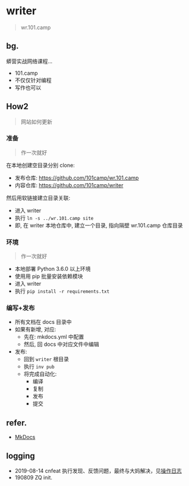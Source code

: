 # writer
> wr.101.camp

## bg.

蟒营实战网络课程...

- 101.camp
- 不仅仅针对编程
- 写作也可以


## How2
> 网站如何更新


### 准备
> 作一次就好

在本地创建空目录分别 clone:

- 发布仓库: https://github.com/101camp/wr.101.camp
- 内容仓库: https://github.com/101camp/writer

然后用软链接建立目录关联:

- 进入 writer
- 执行 `ln -s ../wr.101.camp site`
- 即, 在 writer 本地仓库中, 建立一个目录, 指向隔壁 wr.101.camp 仓库目录


### 环境
> 作一次就好


- 本地部署 Python 3.6.0 以上环境
- 使用用 pip 批量安装依赖模块
- 进入 writer
- 执行 `pip install -r requirements.txt`



### 编写+发布

- 所有文档在 docs 目录中
- 如果有新增, 对应:
    + 先在: mkdocs.yml 中配置
    + 然后, 回 docs 中对应文件中编辑
- 发布:
    + 回到 `writer` 根目录
    + 执行 `inv pub`
    + 将完成自动化:
        * 编译
        * 复制
        * 发布
        * 提交


## refer.

- [MkDocs](https://www.mkdocs.org/)

## logging

- 2019-08-14 cnfeat 执行发现、反馈问题，最终与大妈解决，见[操作日志](https://github.com/101camp/writer/blob/master/OperationLog.md)
- 190809 ZQ init.
